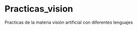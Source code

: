 Practicas_vision
================

Practicas de la materia visión artificial con diferentes lenguajes
